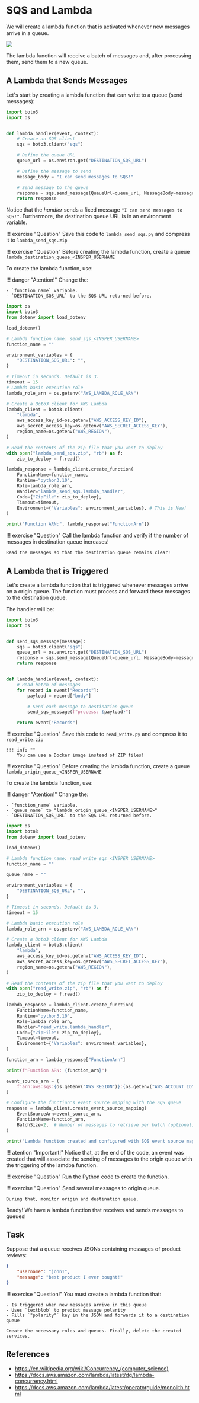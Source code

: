 # SQS and Lambda

We will create a lambda function that is activated whenever new messages arrive in a queue.

![](origin_destination.png)

The lambda function will receive a batch of messages and, after processing them, send them to a new queue.

## A Lambda that Sends Messages

Let's start by creating a lambda function that can write to a queue (send messages):

```python
import boto3
import os


def lambda_handler(event, context):
    # Create an SQS client
    sqs = boto3.client("sqs")

    # Define the queue URL
    queue_url = os.environ.get("DESTINATION_SQS_URL")

    # Define the message to send
    message_body = "I can send messages to SQS!"

    # Send message to the queue
    response = sqs.send_message(QueueUrl=queue_url, MessageBody=message_body)
    return response
```

Notice that the *handler* sends a fixed message `"I can send messages to SQS!"`. Furthermore, the destination queue URL is in an environment variable.

!!! exercise "Question"
    Save this code to `lambda_send_sqs.py` and compress it to `lambda_send_sqs.zip`

!!! exercise "Question"
    Before creating the lambda function, create a queue `lambda_destination_queue_<INSPER_USERNAME`

To create the lambda function, use:

!!! danger "Atention!"
    Change the:
    
    - `function_name` variable.
    - `DESTINATION_SQS_URL` to the SQS URL returned before.



```python
import os
import boto3
from dotenv import load_dotenv

load_dotenv()

# Lambda function name: send_sqs_<INSPER_USERNAME>
function_name = ""

environment_variables = {
    "DESTINATION_SQS_URL": "",
}

# Timeout in seconds. Default is 3.
timeout = 15
# Lambda basic execution role
lambda_role_arn = os.getenv("AWS_LAMBDA_ROLE_ARN")

# Create a Boto3 client for AWS Lambda
lambda_client = boto3.client(
    "lambda",
    aws_access_key_id=os.getenv("AWS_ACCESS_KEY_ID"),
    aws_secret_access_key=os.getenv("AWS_SECRET_ACCESS_KEY"),
    region_name=os.getenv("AWS_REGION"),
)

# Read the contents of the zip file that you want to deploy
with open("lambda_send_sqs.zip", "rb") as f:
    zip_to_deploy = f.read()

lambda_response = lambda_client.create_function(
    FunctionName=function_name,
    Runtime="python3.10",
    Role=lambda_role_arn,
    Handler="lambda_send_sqs.lambda_handler",
    Code={"ZipFile": zip_to_deploy},
    Timeout=timeout,
    Environment={"Variables": environment_variables}, # This is New!
)

print("Function ARN:", lambda_response["FunctionArn"])
```

!!! exercise "Question"
    Call the lambda function and verify if the number of messages in destination queue increases!

    Read the messages so that the destination queue remains clear!

## A Lambda that is Triggered

Let's create a lambda function that is triggered whenever messages arrive on a origin queue. The function must process and forward these messages to the destination queue.

The handler will be:

```python
import boto3
import os


def send_sqs_message(message):
    sqs = boto3.client("sqs")
    queue_url = os.environ.get("DESTINATION_SQS_URL")
    response = sqs.send_message(QueueUrl=queue_url, MessageBody=message)
    return response


def lambda_handler(event, context):
    # Read batch of messages
    for record in event["Records"]:
        payload = record["body"]

        # Send each message to destination queue
        send_sqs_message(f"process: {payload}")

    return event["Records"]
```

!!! exercise "Question"
    Save this code to `read_write.py` and compress it to `read_write.zip`

    !!! info ""
        You can use a Docker image instead of ZIP files!

!!! exercise "Question"
    Before creating the lambda function, create a queue `lambda_origin_queue_<INSPER_USERNAME`

To create the lambda function, use:

!!! danger "Atention!"
    Change the:
    
    - `function_name` variable.
    - `queue_name` to "lambda_origin_queue_<INSPER_USERNAME>"
    - `DESTINATION_SQS_URL` to the SQS URL returned before.

```python
import os
import boto3
from dotenv import load_dotenv

load_dotenv()

# Lambda function name: read_write_sqs_<INSPER_USERNAME>
function_name = ""

queue_name = ""

environment_variables = {
    "DESTINATION_SQS_URL": "",
}

# Timeout in seconds. Default is 3.
timeout = 15

# Lambda basic execution role
lambda_role_arn = os.getenv("AWS_LAMBDA_ROLE_ARN")

# Create a Boto3 client for AWS Lambda
lambda_client = boto3.client(
    "lambda",
    aws_access_key_id=os.getenv("AWS_ACCESS_KEY_ID"),
    aws_secret_access_key=os.getenv("AWS_SECRET_ACCESS_KEY"),
    region_name=os.getenv("AWS_REGION"),
)

# Read the contents of the zip file that you want to deploy
with open("read_write.zip", "rb") as f:
    zip_to_deploy = f.read()

lambda_response = lambda_client.create_function(
    FunctionName=function_name,
    Runtime="python3.10",
    Role=lambda_role_arn,
    Handler="read_write.lambda_handler",
    Code={"ZipFile": zip_to_deploy},
    Timeout=timeout,
    Environment={"Variables": environment_variables},
)

function_arn = lambda_response["FunctionArn"]

print(f"Function ARN: {function_arn}")

event_source_arn = (
    f'arn:aws:sqs:{os.getenv("AWS_REGION")}:{os.getenv("AWS_ACCOUNT_ID")}:{queue_name}'
)

# Configure the function's event source mapping with the SQS queue
response = lambda_client.create_event_source_mapping(
    EventSourceArn=event_source_arn,
    FunctionName=function_arn,
    BatchSize=2,  # Number of messages to retrieve per batch (optional)
)

print("Lambda function created and configured with SQS event source mapping.")
```

!!! atention "Important!"
    Notice that, at the end of the code, an event was created that will associate the sending of messages to the origin queue with the triggering of the lamdba function.

!!! exercise "Question"
    Run the Python code to create the function.

!!! exercise "Question"
    Send several messages to origin queue.

    During that, monitor origin and destination queue.

Ready! We have a lambda function that receives and sends messages to queues!

## Task

Suppose that a queue receives JSONs containing messages of product reviews:

```json
{
    "username": "john1",
    "message": "best product I ever bought!"
}
```

!!! exercise "Question!"
    You must create a lambda function that:

    - Is triggered when new messages arrive in this queue
    - Uses `textblob` to predict message polarity
    - Fills `"polarity"` key in the JSON and forwards it to a destination queue

    Create the necessary roles and queues. Finally, delete the created services.


## References
- https://en.wikipedia.org/wiki/Concurrency_(computer_science)
- https://docs.aws.amazon.com/lambda/latest/dg/lambda-concurrency.html
- https://docs.aws.amazon.com/lambda/latest/operatorguide/monolith.html